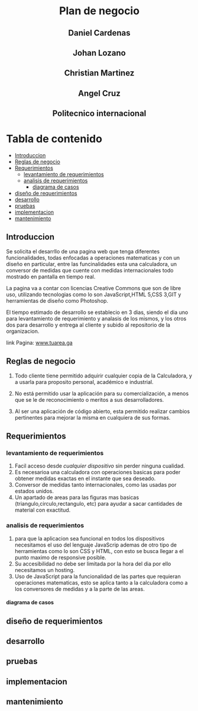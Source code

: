 # <center> Plan de negocio</center>

## <center> Daniel Cardenas </center>

## <center>Johan Lozano </center>

## <center> Christian Martinez </center>

## <center> Angel Cruz </center>

## <center> Politecnico internacional</center>

# Tabla de contenido
  - [Introduccion](#introduccion)
  - [Reglas de negocio](#reglas-de-negocio)
  - [Requerimientos](#requerimientos)
    - [levantamiento de requerimientos](#levantamiento-de-requerimientos)
    - [analisis de requerimientos](#analisis-de-requerimientos)
      - [diagrama de casos](#diagrama-de-casos)
  - [diseño de requerimientos](#diseño-de-requerimientos)
  - [desarrollo](#desarrollo)
  - [pruebas](#pruebas)
  - [implementacion](#implementacion)
  - [mantenimiento](#mantenimiento)
 

## Introduccion
Se solicita el desarrllo de una pagina web que tenga diferentes funcionalidades, todas enfocadas a operaciones matematicas y con un diseño en particular, entre las funcinalidades esta una calculadora, un conversor de medidas que cuente con medidas internacionales todo mostrado en pantalla en tiempo real. 

La pagina va a contar con licencias Creative Commons que son de libre uso, utilizando tecnologias como lo son JavaScript,HTML 5,CSS 3,GIT y herramientas de diseño como Photoshop.

El tiempo estimado de desarrollo se establecio en 3 dias, siendo el dia uno para levantamiento de requerimiento y analasis de los mismos, y los otros dos para desarrollo y entrega al cliente y subido al repositorio de la organizacion.

link Pagina: www.tuarea.ga

## Reglas de negocio
1. Todo cliente tiene permitido adquirir cualquier copia de la Calculadora, y a usarla para proposito personal, académico e industrial.

2. No está permitido usar la aplicación para su comercialización, a menos que se le de reconocimiento o meritos a sus desarrolladores.

3. Al ser una aplicación de código abierto, esta permitido realizar cambios pertinentes para mejorar la misma en cualquiera de sus formas.


## Requerimientos
### levantamiento de requerimientos
  1. Facil acceso desde *cualquier dispositivo* sin perder ninguna cualidad.
  2. Es necesarioa una calculadora con operaciones basicas para poder obtener medidas exactas en el instante que sea deseado. 
  3. Conversor de medidas tanto internacionales, como las usadas por estados unidos.
  4. Un apartado de areas para las figuras mas basicas (triangulo,circulo,rectangulo, etc) para ayudar a sacar cantidades de material con exactitud.
  
### analisis de requerimientos
  1. para que la aplicacion sea funcional en todos los dispositivos necesitamos el uso del lenguaje JavaScrip ademas de otro tipo de herramientas como lo son CSS y HTML, con esto se busca llegar a el punto maximo de responsive posible.
  2. Su accesibilidad no debe ser limitada por la hora del dia por ello necesitamos un hosting.
  3. Uso de JavaScript para la funcionalidad de las partes que requieran operaciones matematicas, esto se aplica tanto a la calculadora como a los conversores de medidas y a la parte de las areas.
#### diagrama de casos
## diseño de requerimientos
## desarrollo
## pruebas
## implementacion
## mantenimiento


